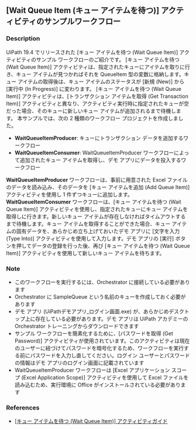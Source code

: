 
## [Wait Queue Item (キュー アイテムを待つ)] アクティビティのサンプルワークフロー

### Description
UiPath 19.4 でリリースされた [キュー アイテムを待つ (Wait Queue Item)] アクティビティのサンプル ワークフローのご紹介です。
[キュー アイテムを待つ (Wait Queue Item)] アクティビティは、指定されたキューにアイテムを取りに行き、キュー アイテムが見つかればそれを QueueItem 型の変数に格納します。キュー アイテムの取得後は、キュー アイテムのステータスが [新規 (New)] から [実行中 (In Progress)] に変わります。 
[キュー アイテムを待つ (Wait Queue Item)] アクティビティは、[トランザクション アイテムを取得 (Get Transaction Item)] アクティビティと異なり、アクティビティ実行時に指定されたキューが空だった場合、そのキューに新しいキュー アイテムが追加されるまで待機します。
本サンプルでは、次の 2 種類のワークフロー プロジェクトを作成しました。

- **WaitQueueItemProducer**: キューにトランザクション データを追加するワークフロー
- **WaitQueueItemConsumer**: WaitQueueItemProducer ワークフローによって追加されたキュー アイテムを取得し、デモ アプリにデータを投入するワークフロー

**WaitQueueItemProducer** ワークフローは、事前に用意された Excel ファイルのデータを読み込み、そのデータを [キュー アイテムを追加 (Add Queue Item)] アクティビティを使用し 1 件ずつキューに追加します。**WaitQueueItemConsumer** ワークフローは、[キュー アイテムを待つ (Wait Queue Item)] アクティビティを使用し、指定されたキューにキュー アイテムを取得しに行きます。新しいキュー アイテムが存在しなければタイムアウトするまで待機します。キュー アイテムを取得することができた場合、キュー アイテムの固有データを、あらかじめ立ち上げておいたデモ アプリに [文字を入力 (Type Into)] アクティビティを使用して入力します。デモ アプリの [実行] ボタンを押してデータの登録を行った後、再び [キュー アイテムを待つ (Wait Queue Item)] アクティビティを使用して新しいキュー アイテムを待ちます。

### Note
- このワークフローを実行するには、Orchestrator に接続している必要があります
- Orchestrator に SampleQueue という名前のキューを作成しておく必要があります
- デモ アプリ (UiPathデモアプリ_ログイン画面.exe) が、あらかじめデスクトップ上に存在している必要があります。デモ アプリは UiPath アカデミーの Orchestrator トレーニングからダウンロードできます
- サンプル ワークフローを簡素化するために、[パスワードを取得 (Get Password)] アクティビティが使用されています。このアクティビティは現在のユーザーに紐づけてパスワードを暗号化するため、ワークフローを実行する前にパスワードを入力し直してください。ログイン ユーザーとパスワードの情報はデモ アプリのログイン画面に記載されています
- WaitQueueItemProducer ワークフローは [Excel アプリケーション スコープ (Excel Application Scope)] アクティビティを使用して Excel ファイルを読み込むため、実行環境に Office がインストールされている必要があります

### References

- [[キュー アイテムを待つ (Wait Queue Item)] アクティビティガイド](https://docs.uipath.com/activities/lang-ja/docs/wait-queue-item)